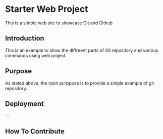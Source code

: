 # Starter Web Project

This is a simple web site to showcase Git and Github

## Introduction

This is an example to show the diffreent parts of Git repository and various commands using web project.

## Purpose

As stated above, the main purppose is to provide a simple example of git repository.

## Deployment

--

## How To Contribute
